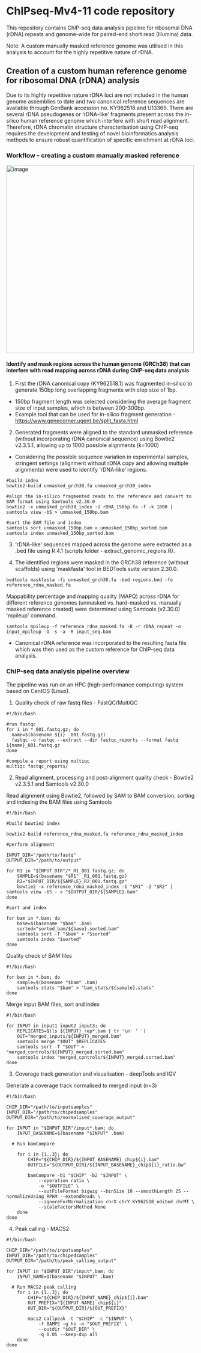 # ChIPseq-Mv4-11 code repository

This repository contains ChIP-seq data analysis pipeline for ribosomal DNA (rDNA) repeats and genome-wide for paired-end short read (Illumina) data. 

Note: A custom manually masked reference genome was utilised in this analysis to account for the highly repetitive nature of rDNA. 

## Creation of a custom human reference genome for ribosomal DNA (rDNA) analysis

Due to its highly repetitive nature rDNA loci are not included in the human genome assemblies to date and two canonical reference sequences are available through
GenBank accession no.  KY962518 and U13369. There are several rDNA pseudogenes or ‘rDNA-like’ fragments present across the in-silico human reference genome which interfere with short read alignment. Therefore, rDNA chromatin structure characterisation using ChIP-seq requires the development and testing of novel bioinformatics analysis methods to ensure robust quantification of specific enrichment at rDNA loci.

### Workflow - creating a custom manually masked reference 
<img width="500" alt="image" src="https://github.com/user-attachments/assets/1e89e246-6e82-42af-9840-0200d4cfa6ee" />

#### Identify and mask regions across the human genome (GRCh38) that can interfere with read mapping across rDNA during ChIP-seq data analysis

1. First the rDNA canonical copy (KY962518.1) was fragmented in-silico to generate 150bp long overlapping fragments with step size of 1bp.

  - 150bp fragment length was selected considering the average fragment size of input samples, which is between 200-300bp. 
  - Example tool that can be used for in-silico fragment generation - https://www.genecorner.ugent.be/split_fasta.html  	

2. Generated fragments were aligned to the standard unmasked reference (without incorporating rDNA canonical sequence) using Bowtie2 v2.3.5.1, allowing up to 1000 possible alignments (k=1000)

- Considering the possible sequence variation in experimental samples, stringent settings (alignment without rDNA copy and allowing multiple alignments) were used to identify ‘rDNA-like’ regions.

```console
#build index
bowtie2-build unmasked_grch38.fa unmasked_grch38_index

#align the in-silico fragmented reads to the reference and convert to BAM format using Samtools v2.30.0
bowtie2 -x unmasked_grch38_index -U rDNA_150bp.fa -f -k 1000 | samtools view -bS > unmasked_150bp.bam

#sort the BAM file and index
samtools sort unmasked_150bp.bam > unmasked_150bp_sorted.bam
samtools index unmasked_150bp_sorted.bam
```

3. ‘rDNA-like’ sequences mapped across the genome were extracted as a .bed file using R 4.1 (scripts folder - extract_genomic_regions.R).
   
5.  The identified regions were masked in the GRCh38 reference (without scaffolds) using 'maskfasta' tool in BEDTools suite version 2.30.0.

```console
bedtools maskfasta -fi unmasked_grch38.fa -bed regions.bed -fo reference_rdna_masked.fa
```

Mappability percentage and mapping quality (MAPQ) across rDNA for different reference genomes (unmasked vs. hard-masked vs. manually masked reference created) were determined using Samtools (v2.30.0) 'mpileup' command.

```console
samtools mpileup -f reference_rdna_masked.fa -B -r rDNA_repeat -o input_mpileup -O -s -a -R input_seq.bam
```

- Canonical rDNA reference was incorporated to the resulting fasta file which was then used as the custom reference for ChIP-seq data analysis.


### ChIP-seq data analysis pipeline overview

The pipeline was run on an HPC (high-performance computing) system based on CentOS (Linux).

1. Quality check of raw fastq files - FastQC/MultiQC

```console
#!/bin/bash

#run fastqc
for i in *_001.fastq.gz; do
  name=$(basename ${i} _001.fastq.gz)
  fastqc -o fastqc --extract --dir fastqc_reports --format fastq ${name}_001.fastq.gz
done

#compile a report using multiqc
multiqc fastqc_reports/
```

2. Read alignment, processing and post-alignment quality check - Bowtie2 v2.3.5.1 and Samtools v2.30.0

Read alignment using Bowtie2, followed by SAM to BAM conversion, sorting and indexing the BAM files using Samtools

```console
#!/bin/bash

#build bowtie2 index

bowtie2-build reference_rdna_masked.fa reference_rdna_masked_index

#perform alignment

INPUT_DIR="/path/to/fastq"
OUTPUT_DIR="/path/to/output"

for R1 in "$INPUT_DIR"/*_R1_001.fastq.gz; do
    SAMPLE=$(basename "$R1" _R1_001.fastq.gz)
    R2="$INPUT_DIR/${SAMPLE}_R2_001.fastq.gz"
    bowtie2 -x reference_rdna_masked_index -1 "$R1" -2 "$R2" | samtools view -bS - > "$OUTPUT_DIR/${SAMPLE}.bam"
done

#sort and index

for bam in *.bam; do
    base=$(basename "$bam" .bam)
    sorted="sorted_bam/${base}.sorted.bam"
    samtools sort -T "$bam" > "$sorted"
    samtools index "$sorted"
done
```

Quality check of BAM files

```console
#!/bin/bash

for bam in *.bam; do
    sample=$(basename "$bam" .bam)
    samtools stats "$bam" > "bam_stats/${sample}.stats"
done
```

Merge input BAM files, sort and index

```console
#!/bin/bash

for INPUT in input1 input2 input3; do
    REPLICATES=$(ls ${INPUT}_rep*.bam | tr '\n' ' ')
    OUT="merged_inputs/${INPUT}_merged.bam"
    samtools merge "$OUT" $REPLICATES
    samtools sort -T "$OUT" > "merged_controls/${INPUT}_merged.sorted.bam" 
    samtools index "merged_controls/${INPUT}_merged.sorted.bam"
done
```

3. Coverage track generation and visualisation - deepTools and IGV

Generate a coverage track normalised to merged input (n=3) 

```console
#!/bin/bash

CHIP_DIR="/path/to/inputsamples"
INPUT_DIR="/path/to/chipedsamples"
OUTPUT_DIR="/path/to/normalised_coverage_output"

for INPUT in "$INPUT_DIR"/input*.bam; do
    INPUT_BASENAME=$(basename "$INPUT" .bam)

  # Run bamCompare

    for i in {1..3}; do
        CHIP="${CHIP_DIR}/${INPUT_BASENAME}_chip${i}.bam"
        OUTFILE="${OUTPUT_DIR}/${INPUT_BASENAME}_chip${i}_ratio.bw"

        bamCompare -b1 "$CHIP" -b2 "$INPUT" \
            --operation ratio \
            -o "$OUTFILE" \
            --outFileFormat bigwig --binSize 10 --smoothLength 25 --normalizeUsing RPKM --extendReads \
            --ignoreForNormalization chrX chrY KY962518_edited chrMT \
            --scaleFactorsMethod None
    done
done
```

4. Peak calling - MACS2

```console
#!/bin/bash

CHIP_DIR="/path/to/inputsamples"
INPUT_DIR="/path/to/chipedsamples"
OUTPUT_DIR="/path/to/peak_calling_output"

for INPUT in "$INPUT_DIR"/input*.bam; do
    INPUT_NAME=$(basename "$INPUT" .bam)

  # Run MACS2 peak calling
    for i in {1..3}; do
        CHIP="${CHIP_DIR}/${INPUT_NAME}_chip${i}.bam"
        OUT_PREFIX="${INPUT_NAME}_chip${i}"
        OUT_DIR="${OUTPUT_DIR}/${OUT_PREFIX}"

        macs2 callpeak -t "$CHIP" -c "$INPUT" \
            -f BAMPE -g hs -n "$OUT_PREFIX" \
            --outdir "$OUT_DIR" \
            -q 0.05 --keep-dup all
    done
done
```
